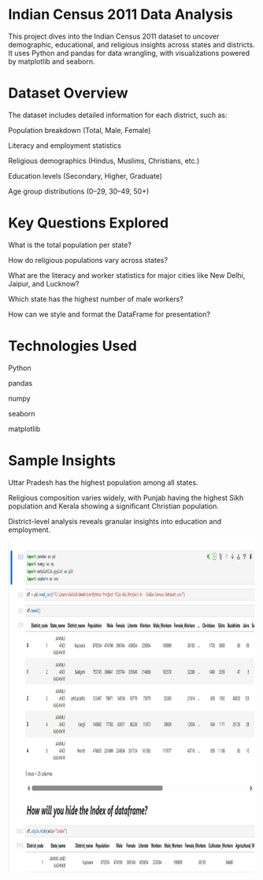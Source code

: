 # Indian Census 2011 Data Analysis
This project dives into the Indian Census 2011 dataset to uncover demographic, educational, and religious insights across states and districts. It uses Python and pandas for data wrangling, with visualizations powered by matplotlib and seaborn.

# Dataset Overview
The dataset includes detailed information for each district, such as:

Population breakdown (Total, Male, Female)

Literacy and employment statistics

Religious demographics (Hindus, Muslims, Christians, etc.)

Education levels (Secondary, Higher, Graduate)

Age group distributions (0–29, 30–49, 50+)


# Key Questions Explored
What is the total population per state?

How do religious populations vary across states?

What are the literacy and worker statistics for major cities like New Delhi, Jaipur, and Lucknow?

Which state has the highest number of male workers?

How can we style and format the DataFrame for presentation?

# Technologies Used
Python 

pandas

numpy

seaborn

matplotlib

# Sample Insights
Uttar Pradesh has the highest population among all states.

Religious composition varies widely, with Punjab having the highest Sikh population and Kerala showing a significant Christian population.

District-level analysis reveals granular insights into education and employment.

<img width="1314" height="674" alt="Complete Project SC" src= https://github.com/Ashishhhh2/Data-Analyst-Indian-Census-2011-Dataset/blob/main/indian%20Census%202011%20Dataset.png/>

